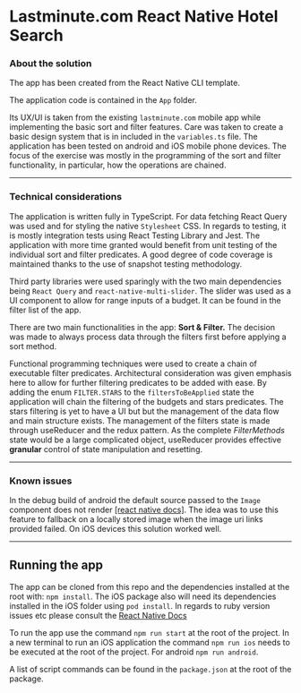 # Lastminute.com React Native Hotel Search

### **About the solution**

The app has been created from the React Native CLI template.

The application code is contained in the `App` folder.

Its UX/UI is taken from the existing `lastminute.com` mobile app while implementing the basic sort and filter features.
Care was taken to create a basic design system that is in included in the `variables.ts` file. The application
has been tested on android and iOS mobile phone devices. The focus of the exercise was mostly in the programming of the
sort and filter functionality, in particular, how the operations are chained.

---

### **Technical considerations**

The application is written fully in TypeScript. For data fetching React Query was used and for styling the native `Stylesheet` CSS.
In regards to testing, it is mostly integration tests using React Testing Library and Jest. The application with more time granted would benefit from
unit testing of the individual sort and filter predicates. A good degree of code coverage is maintained thanks to the use of snapshot testing methodology.

Third party libraries were used sparingly with the two main dependencies being `React Query` and `react-native-multi-slider`.
The slider was used as a UI component to allow for range inputs of a budget. It can be found in the filter list of the app.

There are two main functionalities in the app: **Sort & Filter.**
The decision was made to always process data through the filters first before applying a sort method.

Functional programming techniques were used to create a chain of executable filter predicates. Architectural consideration was given emphasis here to allow
for further filtering predicates to be added with ease. By adding the enum `FILTER.STARS` to the `filtersToBeApplied` state the application will chain
the filtering of the budgets and stars predicates. The stars filtering is yet to have a UI but but the management of the data flow and main structure exists. The management of the filters state is made through useReducer and the redux pattern. As the complete *FilterMethods* state would be a large complicated object, useReducer provides effective **granular** control of state manipulation and resetting.

---

### **Known issues**

In the debug build of android the default source passed to the `Image` component does not render [[react native docs]](https://reactnative.dev/docs/image#defaultsource).
The idea was to use this feature to fallback on a locally stored image when the  image uri links provided failed. On iOS devices this solution worked well.

---

## Running the app

The app can be cloned from this repo and the dependencies installed at the root with: `npm install`.
The iOS package also will need its dependencies installed in the iOS folder using `pod install`.
In regards to ruby version issues etc please consult the [React Native Docs](https://reactnative.dev/docs/environment-setup)

To run the app use the command `npm run start` at the root of the project.
In a new terminal to run an iOS application the command `npm run ios` needs to be executed at the root of the project.
For android `npm run android`.

A list of script commands can be found in the `package.json` at the root of the package.



